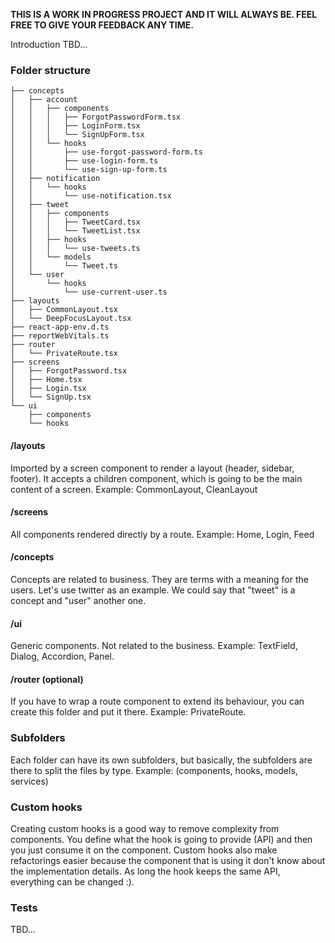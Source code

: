 **THIS IS A WORK IN PROGRESS PROJECT AND IT WILL ALWAYS BE. FEEL FREE TO GIVE YOUR FEEDBACK ANY TIME.**

Introduction TBD...

### Folder structure

```
├── concepts
│   ├── account
│   │   ├── components
│   │   │   ├── ForgotPasswordForm.tsx
│   │   │   ├── LoginForm.tsx
│   │   │   └── SignUpForm.tsx
│   │   └── hooks
│   │       ├── use-forgot-password-form.ts
│   │       ├── use-login-form.ts
│   │       └── use-sign-up-form.ts
│   ├── notification
│   │   └── hooks
│   │       └── use-notification.tsx
│   ├── tweet
│   │   ├── components
│   │   │   ├── TweetCard.tsx
│   │   │   └── TweetList.tsx
│   │   ├── hooks
│   │   │   └── use-tweets.ts
│   │   └── models
│   │       └── Tweet.ts
│   └── user
│       └── hooks
│           └── use-current-user.ts
├── layouts
│   ├── CommonLayout.tsx
│   └── DeepFocusLayout.tsx
├── react-app-env.d.ts
├── reportWebVitals.ts
├── router
│   └── PrivateRoute.tsx
├── screens
│   ├── ForgotPassword.tsx
│   ├── Home.tsx
│   ├── Login.tsx
│   └── SignUp.tsx
└── ui
    ├── components
    └── hooks
```

#### /layouts

Imported by a screen component to render a layout (header, sidebar, footer). It accepts a children component, which is going to be the main content of a screen. Example: CommonLayout, CleanLayout

#### /screens

All components rendered directly by a route. Example: Home, Login, Feed

#### /concepts

Concepts are related to business. They are terms with a meaning for the users. Let's use twitter as an example. We could say that "tweet" is a concept and "user" another one.

#### /ui

Generic components. Not related to the business. Example: TextField, Dialog, Accordion, Panel.

#### /router (optional)

If you have to wrap a route component to extend its behaviour, you can create this folder and put it there. Example: PrivateRoute.

### Subfolders

Each folder can have its own subfolders, but basically, the subfolders are there to split the files by type. Example: (components, hooks, models, services)

### Custom hooks

Creating custom hooks is a good way to remove complexity from components.
You define what the hook is going to provide (API) and then you just consume it on the component.
Custom hooks also make refactorings easier because the component that is using it don't know about the
implementation details. As long the hook keeps the same API, everything can be changed :).

### Tests

TBD...
